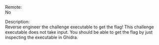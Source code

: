 Remote:<br>
No

Description:<br>
Reverse engineer the challenge executable to get the flag!
This challenge executable does not take input.
You should be able to get the flag by just inspecting the executable in Ghidra.

